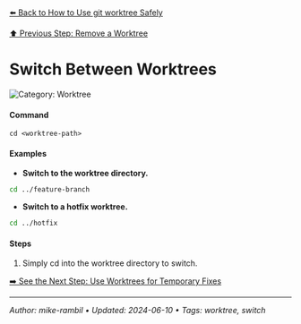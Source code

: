[⬅️ Back to How to Use git worktree Safely](./how-to-use-git-worktree-safely.md)

[⬆️ Previous Step: Remove a Worktree](./remove-a-worktree.md)

# Switch Between Worktrees


![Category: Worktree](https://img.shields.io/badge/Category-Worktree-blue)

#### Command
`cd <worktree-path>`

#### Examples
- **Switch to the worktree directory.**


```sh
cd ../feature-branch
```
- **Switch to a hotfix worktree.**


```sh
cd ../hotfix
```


#### Steps
1. Simply cd into the worktree directory to switch.


[➡️ See the Next Step: Use Worktrees for Temporary Fixes](./use-worktrees-for-temporary-fixes.md)

---

_Author: mike-rambil • Updated: 2024-06-10 • Tags: worktree, switch_
